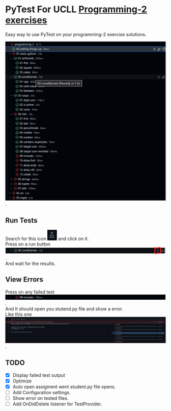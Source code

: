 # PyTest For UCLL [Programming-2 exercises](https://github.com/UCLL-PR2/exercises)

Easy way to use PyTest on your programming-2 exercise solutions.

![Preview](./images/preview.png).

## Run Tests
Search for this icon ![Test Explorer Icon](./images/test_explorer_icon.png) and click on it.\
Press on a run button ![Test](./images/test.png).\
And wait for the results.

## View Errors
Press on any failed test ![Failed Test](/images/failed_test.png).\
And It should open you stutend.py file and show a error.\
Like this one ![Failed Test Error](/images/failed_test_error.png).

## TODO
- [X] Display failed test output
- [X] Optimize
- [X] Auto open assigment went student.py file opens.
- [ ] Add Configuration settings.
- [ ] Show error on tested files.
- [ ] Add OnDidDelete listener for TestProvider.
